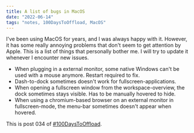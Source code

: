 ```yaml
---
title: A list of bugs in MacOS
date: "2022-06-14"
tags: "notes, 100DaysToOffload, MacOS"
---
```


I've been using MacOS for years, and I was always happy with it. However, it
has some really annoying problems that don't seem to get attention by Apple.
This is a list of things that personally bother me. I will try to update it
whenever I encounter new issues.

* When plugging in a external monitor, some native Windows can't be used with a
  mouse anymore. Restart required to fix.
* Dash-to-dock sometimes doesn't work for fullscreen-applications.
* When opening a fullscreen window from the workspace-overview, the dock
  sometimes stays visible. Has to be manually hovered to hide.
* When using a chromium-based browser on an external monitor in
  fullscreen-mode, the menu-bar sometimes doesn't appear when hovered.

This is post 034 of [#100DaysToOffload](https://100daystooffload.com/).
